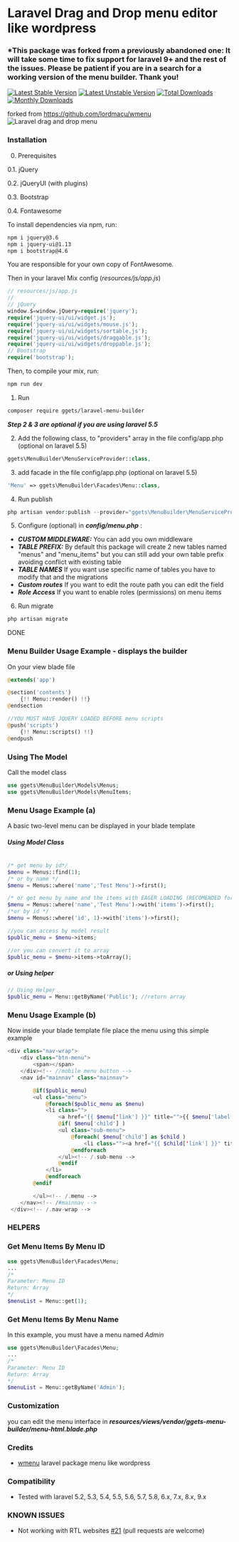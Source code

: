 # Laravel Drag and Drop menu editor like wordpress

### *This package was forked from a previously abandoned one: It will take some time to fix support for laravel 9+ and the rest of the issues. Please be patient if you are in a search for a working version of the menu builder. Thank you!

[![Latest Stable Version](https://poser.pugx.org/ggets/laravel-menu-builder/v/stable)](https://packagist.org/packages/ggets/laravel-menu-builder) [![Latest Unstable Version](https://poser.pugx.org/ggets/laravel-menu-builder/v/unstable)](https://packagist.org/packages/ggets/laravel-menu-builder) [![Total Downloads](https://poser.pugx.org/ggets/laravel-menu-builder/downloads)](https://packagist.org/packages/ggets/laravel-menu-builder) [![Monthly Downloads](https://poser.pugx.org/ggets/laravel-menu-builder/d/monthly)](https://packagist.org/packages/ggets/laravel-menu-builder)

forked from https://github.com/lordmacu/wmenu
![Laravel drag and drop menu](https://raw.githubusercontent.com/ggets/wmenu-builder/master/screenshot.png)

### Installation

0. Prerequisites

0.1. jQuery

0.2. jQueryUI (with plugins)

0.3. Bootstrap

0.4. Fontawesome


To install dependencies via npm, run:
```bash
npm i jquery@3.6
npm i jquery-ui@1.13
npm i bootstrap@4.6
```

You are responsible for your own copy of FontAwesome.


Then in your laravel Mix config (*resources/js/app.js*)

```php
// resources/js/app.js
//
// jQuery
window.$=window.jQuery=require('jquery');
require('jquery-ui/ui/widget.js');
require('jquery-ui/ui/widgets/mouse.js');
require('jquery-ui/ui/widgets/sortable.js');
require('jquery-ui/ui/widgets/draggable.js');
require('jquery-ui/ui/widgets/droppable.js');
// Bootstrap
require('bootstrap');
```

Then, to compile your mix, run:
```bash
npm run dev
```

1. Run

```bash
composer require ggets/laravel-menu-builder
```

**_Step 2 & 3 are optional if you are using laravel 5.5_**

2. Add the following class, to "providers" array in the file config/app.php (optional on laravel 5.5)

```php
ggets\MenuBuilder\MenuServiceProvider::class,
```

3. add facade in the file config/app.php (optional on laravel 5.5)

```php
'Menu' => ggets\MenuBuilder\Facades\Menu::class,
```

4. Run publish

```php
php artisan vendor:publish --provider="ggets\MenuBuilder\MenuServiceProvider"
```

5. Configure (optional) in **_config/menu.php_** :

- **_CUSTOM MIDDLEWARE:_** You can add you own middleware
- **_TABLE PREFIX:_** By default this package will create 2 new tables named "menus" and "menu_items" but you can still add your own table prefix avoiding conflict with existing table
- **_TABLE NAMES_** If you want use specific name of tables you have to modify that and the migrations
- **_Custom routes_** If you want to edit the route path you can edit the field
- **_Role Access_** If you want to enable roles (permissions) on menu items

6. Run migrate

```php
php artisan migrate
```

DONE

### Menu Builder Usage Example - displays the builder

On your view blade file

```php
@extends('app')

@section('contents')
    {!! Menu::render() !!}
@endsection

//YOU MUST HAVE JQUERY LOADED BEFORE menu scripts
@push('scripts')
    {!! Menu::scripts() !!}
@endpush
```

### Using The Model

Call the model class

```php
use ggets\MenuBuilder\Models\Menus;
use ggets\MenuBuilder\Models\MenuItems;

```

### Menu Usage Example (a)

A basic two-level menu can be displayed in your blade template

##### Using Model Class
```php

/* get menu by id*/
$menu = Menus::find(1);
/* or by name */
$menu = Menus::where('name','Test Menu')->first();

/* or get menu by name and the items with EAGER LOADING (RECOMENDED for better performance and less query call)*/
$menu = Menus::where('name','Test Menu')->with('items')->first();
/*or by id */
$menu = Menus::where('id', 1)->with('items')->first();

//you can access by model result
$public_menu = $menu->items;

//or you can convert it to array
$public_menu = $menu->items->toArray();

```

##### or Using helper
```php
// Using Helper 
$public_menu = Menu::getByName('Public'); //return array

```

### Menu Usage Example (b)

Now inside your blade template file place the menu using this simple example

```php
<div class="nav-wrap">
    <div class="btn-menu">
        <span></span>
    </div><!-- //mobile menu button -->
    <nav id="mainnav" class="mainnav">

        @if($public_menu)
        <ul class="menu">
            @foreach($public_menu as $menu)
            <li class="">
                <a href="{{ $menu['link'] }}" title="">{{ $menu['label'] }}</a>
                @if( $menu['child'] )
                <ul class="sub-menu">
                    @foreach( $menu['child'] as $child )
                        <li class=""><a href="{{ $child['link'] }}" title="">{{ $child['label'] }}</a></li>
                    @endforeach
                </ul><!-- /.sub-menu -->
                @endif
            </li>
            @endforeach
        @endif

        </ul><!-- /.menu -->
    </nav><!-- /#mainnav -->
 </div><!-- /.nav-wrap -->
```

### HELPERS

### Get Menu Items By Menu ID

```php
use ggets\MenuBuilder\Facades\Menu;
...
/*
Parameter: Menu ID
Return: Array
*/
$menuList = Menu::get(1);
```

### Get Menu Items By Menu Name

In this example, you must have a menu named _Admin_

```php
use ggets\MenuBuilder\Facades\Menu;
...
/*
Parameter: Menu ID
Return: Array
*/
$menuList = Menu::getByName('Admin');
```

### Customization

you can edit the menu interface in **_resources/views/vendor/ggets-menu-builder/menu-html.blade.php_**

### Credits

- [wmenu](https://github.com/lordmacu/wmenu) laravel package menu like wordpress

### Compatibility

- Tested with laravel 5.2, 5.3, 5.4, 5.5, 5.6, 5.7, 5.8, 6.x, 7.x, 8.x, 9.x

### KNOWN ISSUES
- Not working with RTL websites [#21](https://github.com/harimayco/wmenu-builder/issues/21) (pull requests are welcome)
